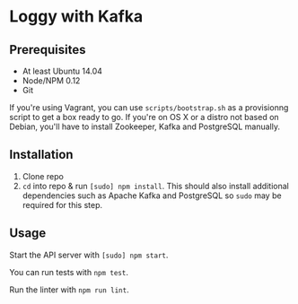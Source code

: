 # Loggy with Kafka

## Prerequisites
* At least Ubuntu 14.04
* Node/NPM 0.12
* Git

If you're using Vagrant, you can use `scripts/bootstrap.sh` as a provisionng script to get a box ready to go.
If you're on OS X or a distro not based on Debian, you'll have to install Zookeeper,
Kafka and PostgreSQL manually.

## Installation
1. Clone repo
2. `cd` into repo & run `[sudo] npm install`. This should also install additional dependencies such as Apache Kafka and PostgreSQL so `sudo` may be required for this step.

## Usage
Start the API server with `[sudo] npm start`.

You can run tests with `npm test`.

Run the linter with `npm run lint`.



